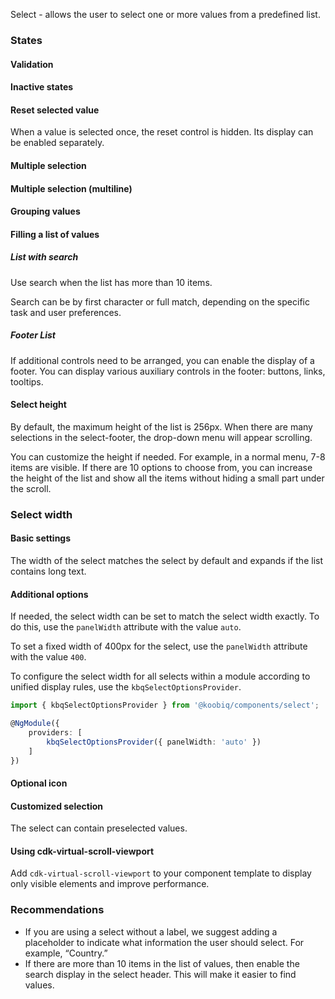 Select - allows the user to select one or more values from a predefined list.

<!-- example(select-overview) -->

### States

#### Validation

<!-- example(select-validation) -->

#### Inactive states

<!-- example(select-disabled) -->

#### Reset selected value

When a value is selected once, the reset control is hidden. Its display can be enabled separately.

<!-- example(select-cleaner) -->

#### Multiple selection

<!-- example(select-multiple) -->

#### Multiple selection (multiline)

<!-- example(select-with-multiline-matcher) -->

#### Grouping values

<!-- example(select-groups) -->

#### Filling a list of values

##### List with search

Use search when the list has more than 10 items.

Search can be by first character or full match, depending on the specific task and user preferences.

<!-- example(select-search) -->

##### Footer List

If additional controls need to be arranged, you can enable the display of a footer. You can display various auxiliary controls in the footer: buttons, links, tooltips.

<!-- example(select-footer) -->

#### Select height

By default, the maximum height of the list is 256px. When there are many selections in the select-footer, the drop-down menu will appear scrolling.

You can customize the height if needed. For example, in a normal menu, 7-8 items are visible. If there are 10 options to choose from, you can increase the height of the list and show all the items without hiding a small part under the scroll.

<!-- example(select-height) -->

### Select width

#### Basic settings

The width of the select matches the select by default and expands if the list contains long text.

<!-- example(select-with-panel-width-default) -->

#### Additional options

If needed, the select width can be set to match the select width exactly. To do this, use the `panelWidth` attribute with the value `auto`.

<!-- example(select-panel-width-auto) -->

To set a fixed width of 400px for the select, use the `panelWidth` attribute with the value `400`.

<!-- example(select-with-panel-width-fixed) -->

To configure the select width for all selects within a module according to unified display rules, use the `kbqSelectOptionsProvider`.

```ts
import { kbqSelectOptionsProvider } from '@koobiq/components/select';

@NgModule({
    providers: [
        kbqSelectOptionsProvider({ panelWidth: 'auto' })
    ]
})
```

#### Optional icon

<!-- example(select-icon) -->

#### Customized selection

The select can contain preselected values.

<!-- example(select-prioritized-selected) -->

#### Using cdk-virtual-scroll-viewport

Add `cdk-virtual-scroll-viewport` to your component template to display only visible elements and improve performance.

<!-- example(select-virtual-scroll) -->

### Recommendations

- If you are using a select without a label, we suggest adding a placeholder to indicate what information the user should select. For example, “Country.”
- If there are more than 10 items in the list of values, then enable the search display in the select header. This will make it easier to find values.
